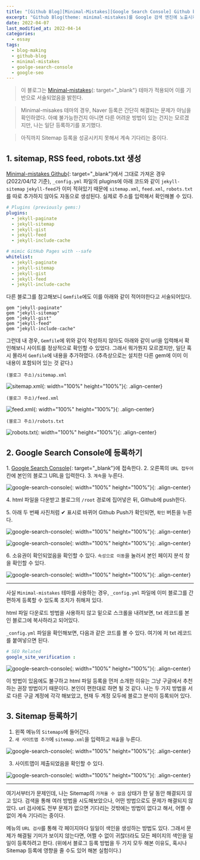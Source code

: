 ```yaml
---
title: "[Github Blog][Minimal-Mistakes][Google Search Console] Github blog를 Google 검색 엔진에 노출시키기"
excerpt: "Github Blog(theme: minimal-mistakes)를 Google 검색 엔진에 노출시키기 위해 Google search console에 내 블로그를 등록한다."
date: 2022-04-07
last_modified_at: 2022-04-14
categories:
  - essay
tags:
  - blog-making
  - github-blog
  - minimal-mistakes
  - goolge-search-console
  - google-seo
---
```


> 이 블로그는 [Minimal-mistakes](https://mmistakes.github.io/minimal-mistakes/){: target="_blank"} 테마가 적용되어 이를 기반으로 서술되었음을 밝힌다.

> Minimal-misakes 테마의 경우, Naver 등록은 간단히 해결되는 문제가 아님을 확인하였다. 아예 불가능한건지 아니면 다른 어려운 방법이 있는 건지는 모르겠지만, 나는 일단 등록하기를 포기했다. 

> 아직까지 Sitemap 등록을 성공시키지 못해서 계속 기다리는 중이다.

## 1. sitemap, RSS feed, robots.txt 생성

[Minimal-mistakes Github](https://github.com/mmistakes/minimal-mistakes){: target="_blank"}에서 그대로 가져온 경우(2022/04/12 기준), `_config.yml` 파일의 plugins에 아래 코드와 같이 `jekyll-sitemap` `jekyll-feed`가 이미 적혀있기 때문에 `sitemap.xml`, `feed.xml`, `robots.txt`를 따로 추가하지 않아도 자동으로 생성된다. 실제로 주소를 입력해서 확인해볼 수 있다.

```yml
# Plugins (previously gems:)
plugins:
  - jekyll-paginate
  - jekyll-sitemap
  - jekyll-gist
  - jekyll-feed
  - jekyll-include-cache

# mimic GitHub Pages with --safe
whitelist:
  - jekyll-paginate
  - jekyll-sitemap
  - jekyll-gist
  - jekyll-feed
  - jekyll-include-cache
```

다른 블로그를 참고해보니 `Gemfile`에도 이를 아래와 같이 적어야한다고 서술되어있다.

```
gem "jekyll-paginate"
gem "jekyll-sitemap"
gem "jekyll-gist"
gem "jekyll-feed"
gem "jekyll-include-cache"
```

그런데 내 경우, `Gemfile`에 위와 같이 작성하지 않아도 아래와 같이 url을 입력해서 확인해보니 사이트를 정상적으로 확인할 수 있었다. 그래서 뭐가뭔지 모르겠지만, 일단 혹시 몰라서 `Gemfile`에 내용을 추가하였다. (추측상으로는 설치한 다른 gem에 이미 이 내용이 포함되어 있는 것 같다.)

```
(블로그 주소)/sitemap.xml
```

![sitemap.xml](https://user-images.githubusercontent.com/30232837/162904009-37a5458a-1d77-4c65-b60f-79e923fe5e08.png "sitemap.xml"){: width="100%" height="100%"}{: .align-center}

```
(블로그 주소)/feed.xml
```

![feed.xml](https://user-images.githubusercontent.com/30232837/162904823-a42b894c-7422-46dd-8ef1-681833ebcb55.png "feed.xml"){: width="100%" height="100%"}{: .align-center}

```
(블로그 주소)/robots.txt
```

![robots.txt](https://user-images.githubusercontent.com/30232837/162904962-8d47494c-6dcf-4fc4-be34-8e58674ea9cd.png "robots.txt"){: width="100%" height="100%"}{: .align-center}

## 2. Google Search Console에 등록하기

$1.$ [Google Search Console](https://search.google.com/u/1/search-console/welcome){: target="_blank"}에 접속한다.
$2.$ 오른쪽의 `URL 접두어` 칸에 본인의 블로그 URL을 입력한다.
$3.$ `계속`을 누른다.

![google-search-console](https://user-images.githubusercontent.com/30232837/163291239-888c7965-c1ca-4986-ac57-e0290c01af15.png "google-search-console"){: width="100%" height="100%"}{: .align-center}

$4.$ html 파일을 다운받고 블로그의 `/root` 경로에 집어넣은 뒤, Github에 push한다.

$5.$ 아래 두 번째 사진처럼 ✔ 표시로 바뀌어 Github Push가 확인되면, `확인` 버튼을 누른다.

![google-search-console](https://user-images.githubusercontent.com/30232837/163291619-a3951e70-5aad-4c75-978e-5b00f4a174fd.png "google-search-console"){: width="100%" height="100%"}{: .align-center}

![google-search-console](https://user-images.githubusercontent.com/30232837/163293864-929c71cc-dcfd-4657-b754-4894f50e78d6.png "google-search-console"){: width="100%" height="100%"}{: .align-center}

$6.$ 소유권이 확인되었음을 확인할 수 있다. `속성으로 이동`을 눌러서 본인 페이지 분석 창을 확인할 수 있다.

![google-search-console](https://user-images.githubusercontent.com/30232837/163292526-a99b98cc-28ea-47e6-83eb-6dffb8274ed5.png "google-search-console"){: width="100%" height="100%"}{: .align-center}

---

사실 `Minimal-mistakes` 테마를 사용하는 경우, `_config.yml` 파일에 이미 블로그를 간편하게 등록할 수 있도록 조치가 취해져 있다.

html 파일 다운로드 방법을 사용하지 않고 밑으로 스크롤을 내려보면, txt 레코드를 본인 블로그에 복사하라고 되어있다.

`_config.yml` 파일을 확인해보면, 다음과 같은 코드를 볼 수 있다. 여기에 저 txt 레코드를 붙여넣으면 된다.

```yml
# SEO Related
google_site_verification :
```

![google-search-console](https://user-images.githubusercontent.com/30232837/163293267-8c8e01e5-08f1-42c2-8fdc-7ccfe14412b7.png "google-search-console"){: width="100%" height="100%"}{: .align-center}

이 방법이 있음에도 불구하고 html 파일 등록을 먼저 소개한 이유는 그냥 구글에서 추천하는 권장 방법이기 때문이다. 본인이 편한대로 하면 될 것 같다. 나는 두 가지 방법을 서로 다른 구글 계정에 각각 해보았고, 현재 두 계정 모두에 블로그 분석이 등록되어 있다. 

## 3. Sitemap 등록하기

1. 왼쪽 메뉴의 `Sitemaps`에 들어간다.
2. `새 사이트맵 추가`에 `sitemap.xml`을 입력하고 `제출`을 누른다.

![google-search-console](https://user-images.githubusercontent.com/30232837/163293038-d8868386-8b44-475b-85fe-5ab16ef402c4.png "google-search-console"){: width="100%" height="100%"}{: .align-center}

3. 사이트맵이 제출되었음을 확인할 수 있다.

![google-search-console](https://user-images.githubusercontent.com/30232837/163293110-c74688d6-445f-41b8-9c0f-4f9efee8e5e8.png "google-search-console"){: width="100%" height="100%"}{: .align-center}

---

여기서부터가 문제인데, 나는 Sitemap의 `가져올 수 없음` 상태가 한 달 동안 해결되지 않고 있다. 검색을 통해 여러 방법을 시도해보았으나, 어떤 방법으로도 문제가 해결되지 않았다. url 검사에도 전부 문제가 없으면 기다리는 것밖에는 방법이 없다고 해서, 어쩔 수 없이 계속 기다리는 중이다.

메뉴의 `URL 검사`를 통해 각 페이지마다 일일이 색인을 생성하는 방법도 있다. 그래서 문제가 해결될 기미가 보이지 않는다면, 어쩔 수 없이 귀찮더라도 모든 페이지의 색인을 일일이 등록하려고 한다. (위에서 블로그 등록 방법을 두 가지 모두 해본 이유도, 혹시나 Sitemap 등록에 영향을 줄 수도 있어 해본 실험이다.)











